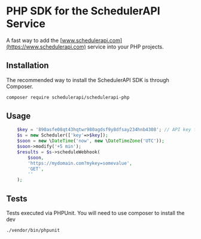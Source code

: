 # PHP SDK for the SchedulerAPI Service

A fast way to add the [www.schedulerapi.com](https://www.schedulerapi.com) service into your PHP projects.

## Installation

The recommended way to install the SchedulerAPI SDK is through Composer.

```bash
composer require schedulerapi/schedulerapi-php
```

## Usage

```php
    $key = '890asfe08qt43hqtwr980agdsf9y8dfsay234hnb4308'; // API key from the service - https://www.schedulerapi.com/
    $s = new Scheduler(['key'=>$key]);
    $soon = new \DateTime('now', new \DateTimeZone('UTC'));
    $soon->modify('+5 min');
    $results = $s->scheduleWebhook(
        $soon,
        'https://mydomain.com?mykey=somevalue',
        'GET',
        ''
    );
```

## Tests

Tests executed via PHPUnit.  You will need to use composer to install the dev 

```shell script
./vendor/bin/phpunit
```
